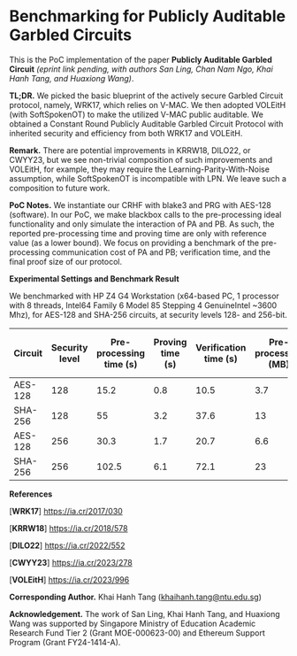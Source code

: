 # Benchmarking for Publicly Auditable Garbled Circuits

This is the PoC implementation of the paper **Publicly Auditable Garbled Circuit** *(eprint link pending, with authors San Ling, Chan Nam Ngo, Khai Hanh Tang, and Huaxiong Wang)*.

**TL;DR.** We picked the basic blueprint of the actively secure Garbled Circuit protocol, namely, WRK17, which relies on V-MAC. We then adopted VOLEitH (with SoftSpokenOT) to make the utilized V-MAC public auditable. We obtained a Constant Round Publicly Auditable Garbled Circuit Protocol with inherited security and efficiency from both WRK17 and VOLEitH.

**Remark.**
There are potential improvements in KRRW18, DILO22, or CWYY23, but we see non-trivial composition of such improvements and VOLEitH, for example, they may require the Learning-Parity-With-Noise assumption, while SoftSpokenOT is incompatible with LPN. We leave such a composition to future work.

**PoC Notes.**
We instantiate our CRHF with blake3 and PRG with AES-128 (software). In our PoC, we make blackbox calls to the pre-processing ideal functionality and only simulate the interaction of PA and PB. As such, the reported pre-processing time and proving time are only with reference value (as a lower bound). We focus on providing a benchmark of the pre-processing communication cost of PA and PB; verification time, and the final proof size of our protocol.

**Experimental Settings and Benchmark Result**

We benchmarked with HP Z4 G4 Workstation (x64-based PC, 1 processor with 8 threads, Intel64 Family 6 Model 85 Stepping 4 GenuineIntel ~3600 Mhz), for AES-128 and SHA-256 circuits, at security levels 128- and 256-bit.

| Circuit | Security level |  Pre-processing time (s) | Proving time (s) | Verification time (s) | Pre-processing (MB) | Final Proof (incl. pre-processing) (MB) |
| -------- | -------- | -------- | -------- | -------- | -------- |-------- |
| AES-128     | 128     | 15.2     | 0.8     | 10.5     | 3.7     | 6.7     |
| SHA-256     | 128     | 55     | 3.2     | 37.6     | 13     | 23.6     |
| AES-128     | 256     | 30.3     | 1.7     | 20.7     |6.6     | 12.5     |
| SHA-256     | 256     | 102.5     | 6.1     | 72.1     |23     | 43.8     |


**References**

[**WRK17**] https://ia.cr/2017/030

[**KRRW18**] https://ia.cr/2018/578

[**DILO22**] https://ia.cr/2022/552

[**CWYY23**] https://ia.cr/2023/278

[**VOLEitH**] https://ia.cr/2023/996

**Corresponding Author.**
Khai Hanh Tang (khaihanh.tang@ntu.edu.sg)

**Acknowledgement.**
The work of San Ling, Khai Hanh Tang, and Huaxiong Wang was supported by Singapore Ministry of Education Academic Research Fund Tier 2 (Grant MOE-000623-00) and Ethereum Support Program (Grant FY24-1414-A).

